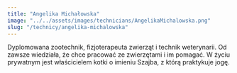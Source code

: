 ```yaml
---
title: "Angelika Michałowska"
image: "../../assets/images/technicians/AngelikaMichalowska.png"
slug: "/technicy/angelika-michalowska"
---
```


Dyplomowana zootechnik, fizjoterapeuta zwierząt i technik weterynarii. Od zawsze wiedziała, że chce pracować ze zwierzętami i im pomagać. W życiu prywatnym jest właścicielem kotki o imieniu Szajba, z którą praktykuje jogę.